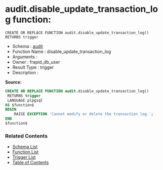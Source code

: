 # audit.disable_update_transaction_log function:

```plpgsql
CREATE OR REPLACE FUNCTION audit.disable_update_transaction_log()
RETURNS trigger
```
* Schema : [audit](../../schemas/audit.md)
* Function Name : disable_update_transaction_log
* Arguments : 
* Owner : frapid_db_user
* Result Type : trigger
* Description : 


**Source:**
```sql
CREATE OR REPLACE FUNCTION audit.disable_update_transaction_log()
 RETURNS trigger
 LANGUAGE plpgsql
AS $function$
BEGIN
    RAISE EXCEPTION 'Cannot modify or delete the transaction log.';
END
$function$

```

### Related Contents
* [Schema List](../../schemas.md)
* [Function List](../../functions.md)
* [Trigger List](../../triggers.md)
* [Table of Contents](../../README.md)

